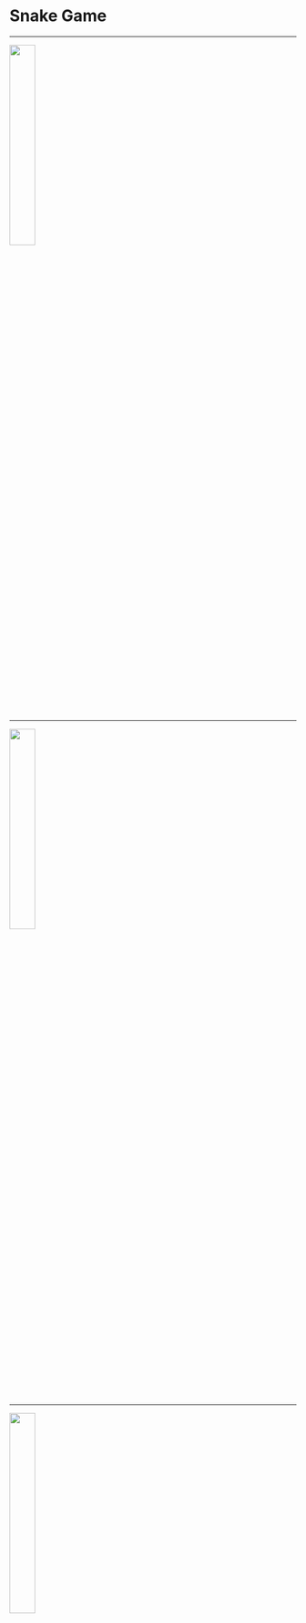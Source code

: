 # Snake Game


***

<img loading="lazy" src="snake.png" height=30% width=30% />


***


<img loading="lazy" src="snake1.png" height=30% width=30% />


***


<img loading="lazy" src="snake3.png" height=30% width=30% />
